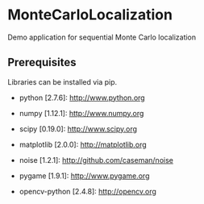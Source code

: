 # MonteCarloLocalization
Demo application for sequential Monte Carlo localization


## Prerequisites

Libraries can be installed via pip.

 * python [2.7.6]: http://www.python.org

 * numpy [1.12.1]: http://www.numpy.org
 * scipy [0.19.0]: http://www.scipy.org
 * matplotlib [2.0.0]: http://matplotlib.org

 * noise [1.2.1]: http://github.com/caseman/noise
 * pygame [1.9.1]: http://www.pygame.org
 * opencv-python [2.4.8]: http://opencv.org



